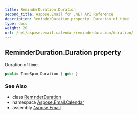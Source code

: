 ```yaml
---
title: ReminderDuration.Duration
second_title: Aspose.Email for .NET API Reference
description: ReminderDuration property. Duration of time
type: docs
weight: 20
url: /net/aspose.email.calendar/reminderduration/duration/
---
```

## ReminderDuration.Duration property

Duration of time.

```csharp
public TimeSpan Duration { get; }
```

### See Also

* class [ReminderDuration](../)
* namespace [Aspose.Email.Calendar](../../reminderduration/)
* assembly [Aspose.Email](../../../)


